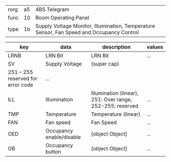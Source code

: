 
|    |   |   |
| -- | - | - |
| rorg | a5 | 4BS Telegram |
| func | 10 | Room Operating Panel |
| type | 1b | Supply Voltage Monitor, Illumination, Temperature Sensor, Fan Speed and Occupancy Control |

| key | data | description | values |
| --- | --- | --- | --- |
  | LRNB | LRN Bit | LRN Bit | ... | 
| SV | Supply Voltage | (super cap)
 251 – 255 reserved for error code | ... | 
| ILL | Illumination | Illumination (linear), 251: Over range, 252-255: reserved | ... | 
| TMP | Temperature | Temperature (linear) | ... | 
| FAN | Fan speed | Fan Speed | ... | 
| OED | Occupancy enable/disable | [object Object] | ... | 
| OB | Occupancy button | [object Object] | ... | 

  